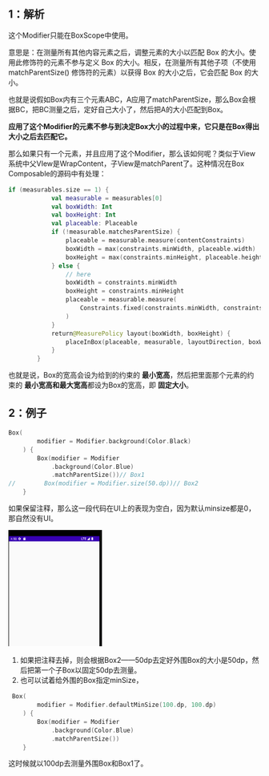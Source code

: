 ## 1：解析

这个Modifier只能在BoxScope中使用。

意思是：在测量所有其他内容元素之后，调整元素的大小以匹配 Box 的大小。使用此修饰符的元素不参与定义 Box 的大小。相反，在测量所有其他子项（不使用 matchParentSize() 修饰符的元素）以获得 Box 的大小之后，它会匹配 Box 的大小。

也就是说假如Box内有三个元素ABC，A应用了matchParentSize，那么Box会根据BC，把BC测量之后，定好自己大小了，然后把A的大小匹配到Box。

**应用了这个Modifier的元素不参与到决定Box大小的过程中来，它只是在Box得出大小之后去匹配它。**

那么如果只有一个元素，并且应用了这个Modifier，那么该如何呢？类似于View系统中父VIew是WrapContent，子View是matchParent了。这种情况在Box Composable的源码中有处理：

```kotlin
if (measurables.size == 1) {
            val measurable = measurables[0]
            val boxWidth: Int
            val boxHeight: Int
            val placeable: Placeable
            if (!measurable.matchesParentSize) {
                placeable = measurable.measure(contentConstraints)
                boxWidth = max(constraints.minWidth, placeable.width)
                boxHeight = max(constraints.minHeight, placeable.height)
            } else {
                // here
                boxWidth = constraints.minWidth
                boxHeight = constraints.minHeight
                placeable = measurable.measure(
                    Constraints.fixed(constraints.minWidth, constraints.minHeight)
                )
            }
            return@MeasurePolicy layout(boxWidth, boxHeight) {
                placeInBox(placeable, measurable, layoutDirection, boxWidth, boxHeight, alignment)
            }
        }
```

也就是说，Box的宽高会设为给到的约束的 **最小宽高**，然后把里面那个元素的约束的 **最小宽高和最大宽高**都设为Box的宽高，即 **固定大小**。

## 2：例子

```kotlin
Box(
        modifier = Modifier.background(Color.Black)
    ) {
        Box(modifier = Modifier
            .background(Color.Blue)
            .matchParentSize())// Box1
//        Box(modifier = Modifier.size(50.dp))// Box2
    }
```

如果保留注释，那么这一段代码在UI上的表现为空白，因为默认minsize都是0，那自然没有UI。

<img src="../../../img/gjdgfhdfg.png" alt="gjdgfhdfg" style="zoom:33%;" />

1. 如果把注释去掉，则会根据Box2——50dp去定好外围Box的大小是50dp，然后把第一个子Box以固定50dp去测量。
2. 也可以试着给外围的Box指定minSize，

```kotlin
 Box(
        modifier = Modifier.defaultMinSize(100.dp, 100.dp)
    ) {
        Box(modifier = Modifier
            .background(Color.Blue)
            .matchParentSize())
    }
```

这时候就以100dp去测量外围Box和Box1了。